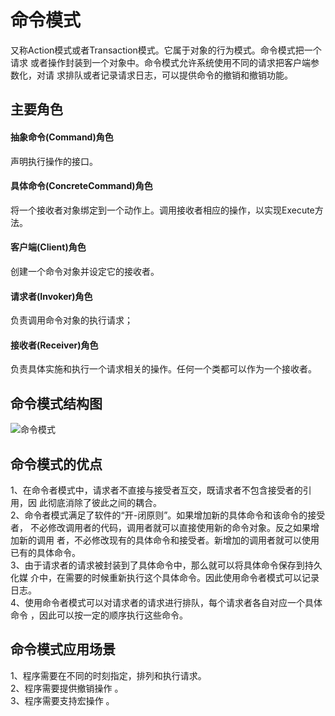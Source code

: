 # 命令模式
又称Action模式或者Transaction模式。它属于对象的行为模式。命令模式把一个请求
或者操作封装到一个对象中。命令模式允许系统使用不同的请求把客户端参数化，对请
求排队或者记录请求日志，可以提供命令的撤销和撤销功能。

## 主要角色

#### 抽象命令(Command)角色
声明执行操作的接口。
#### 具体命令(ConcreteCommand)角色
将一个接收者对象绑定到一个动作上。调用接收者相应的操作，以实现Execute方法。
#### 客户端(Client)角色
创建一个命令对象并设定它的接收者。
#### 请求者(Invoker)角色
负责调用命令对象的执行请求；
#### 接收者(Receiver)角色
负责具体实施和执行一个请求相关的操作。任何一个类都可以作为一个接收者。

## 命令模式结构图

![命令模式](https://github.com/lzh984294471/designPattern/raw/master/pics/command.jpg)

## 命令模式的优点
1、在命令者模式中，请求者不直接与接受者互交，既请求者不包含接受者的引用，因
此彻底消除了彼此之间的耦合。<br>
2、命令者模式满足了软件的“开-闭原则”。如果增加新的具体命令和该命令的接受者，
不必修改调用者的代码，调用者就可以直接使用新的命令对象。反之如果增加新的调用
者，不必修改现有的具体命令和接受者。新增加的调用者就可以使用已有的具体命令。
<br>
3、由于请求者的请求被封装到了具体命令中，那么就可以将具体命令保存到持久化媒
介中，在需要的时候重新执行这个具体命令。因此使用命令者模式可以记录日志。<br>
4、使用命令者模式可以对请求者的请求进行排队，每个请求者各自对应一个具体命令
，因此可以按一定的顺序执行这些命令。<br>
## 命令模式应用场景
1、程序需要在不同的时刻指定，排列和执行请求。 <br>
2、程序需要提供撤销操作 。<br>
3、程序需要支持宏操作 。<br>

